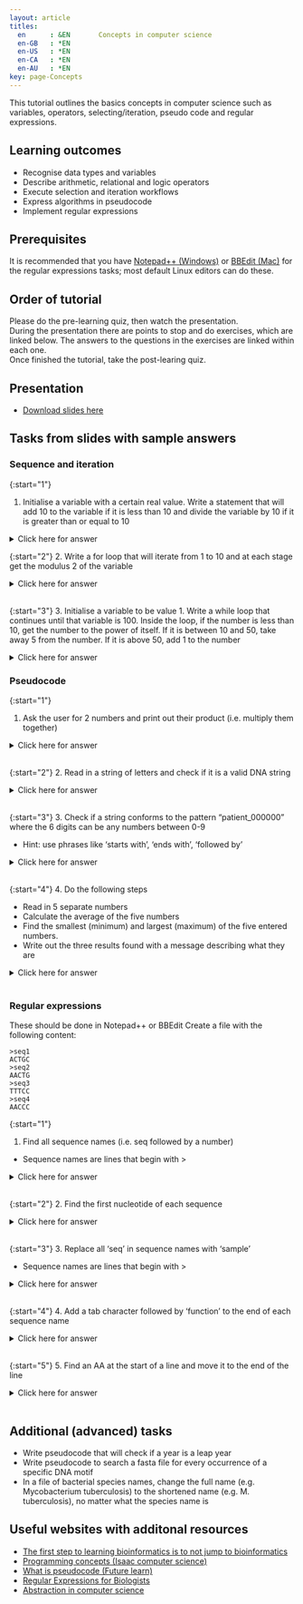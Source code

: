 ```yaml
---
layout: article
titles:
  en      : &EN       Concepts in computer science
  en-GB   : *EN
  en-US   : *EN
  en-CA   : *EN
  en-AU   : *EN
key: page-Concepts
---
```



This tutorial outlines the basics concepts in computer science such as variables, operators, selecting/iteration, pseudo code and regular expressions.<br />

## Learning outcomes
* Recognise data types and variables
* Describe arithmetic, relational and logic operators
* Execute selection and iteration workflows
* Express algorithms in pseudocode
* Implement regular expressions

## Prerequisites
It is recommended that you have [Notepad++ (Windows)](https://notepad-plus-plus.org/downloads/) or [BBEdit (Mac)](https://www.barebones.com/products/bbedit/) for the regular expressions tasks; most default Linux editors can do these.

## Order of tutorial

Please do the pre-learning quiz, then watch the presentation. <br />
During the presentation there are points to stop and do exercises, which are linked below. The answers to the questions in the exercises are linked within each one.<br />
Once finished the tutorial, take the post-learing quiz.<br />

## Presentation
* [Download slides here](https://conmeehan.github.io/PathogenDataCourse/SlideSets/ConceptsInComputerProgramming.pptx)

## Tasks from slides with sample answers
### Sequence and iteration
{:start="1"}
1. Initialise a variable with a certain real value. Write a statement that will add 10 to the variable if it is less than 10 and divide the variable by 10 if it is greater than or equal to 10

<details> <summary>Click here for answer</summary>

{% highlight console %}
real var1 = 11.0
if var1 < 10
  var1 = var1+10
else
  var1 = var1/10 
{% endhighlight %}

</details>

{:start="2"}
2. Write a for loop that will iterate from 1 to 10 and at each stage get the modulus 2 of the variable

<details>

<summary>Click here for answer</summary>

{% highlight console %}
for variable between 1 and 10
print variable%2 
{% endhighlight %}

</details><br />

{:start="3"}
3. Initialise a variable to be value 1. Write a while loop that continues until that variable is 100. Inside the loop, if the number is less than 10, get the number to the power of itself. If it is between 10 and 50, take away 5 from the number. If it is above 50, add 1 to the number

<details>

<summary>Click here for answer</summary>

{% highlight console %}
int var1 = 1
while var1 <=100
  if var1 < 10
    var1= var1^var1
  else if var1 >= 10 && var1 <=50
    var1 = var1 - 5
  else if var1 > 50
    var1 = var1 + 1 
{% endhighlight %}

</details>

### Pseudocode
{:start="1"}
1. Ask the user for 2 numbers and print out their product (i.e. multiply them together)
<details><summary>Click here for answer</summary>

{% highlight console %}
Prompt user to enter a number
  Store number in variable1
 Prompt user for a second number
  Store number in variable2
 Multiply variable1 and variable2
  Store answer in variable3
 Print variable3 to screen 
{% endhighlight %}

</details><br />

{:start="2"}
2. Read in a string of letters and check if it is a valid DNA string
<details><summary>Click here for answer</summary>

{% highlight console %}
Read in a string from the user or file
  Store in variable1
Loop through by going letter by letter through the string
  Check if the letter is an A, C, G or T (case insensitive)
  If not, stop
 If the loop  finishes without stopping early, it is a valid DNA string 
{% endhighlight %}

</details><br />

{:start="3"}
3. Check if a string conforms to the pattern “patient_000000” where the 6 digits can be any numbers between 0-9
  - Hint: use phrases like ‘starts with’, ‘ends with’, ‘followed by’
<details><summary>Click here for answer</summary>

{% highlight console %}
Store string in a variable
Check if variable starts with "patient_" and is followed by six digits
Check that the string ends after these 6 digits
{% endhighlight %}

</details><br />

{:start="4"}
4. Do the following steps
  - Read in 5 separate numbers
  - Calculate the average of the five numbers
  - Find the smallest (minimum) and largest (maximum) of the five entered numbers.
  - Write out the three results found with a message describing what they are
<details><summary>Click here for answer</summary>

{% highlight console %}
Create 5 real type variables and store numbers in each
Add all five numbers to each other and divide that answer by 5 to get the average
  print to screen "This is the average of the five numbers" followed by the answer
Starting with the first number, store it in a variable called minimum
Now go number by number through the other 4 and at each number check if it is smaller than the number stored in minimum
  If so, replace the number stored in minimum by that number
Once finished, print to screen "The minimum of the 5 numbers is" followed by the number stored in the minimum variable
Starting with the first number, store it in a variable called mamimum
Now go number by number through the other 4 and at each number check if it is larger than the number stored in maximum
  If so, replace the number stored in maximum by that number
Once finished, print to screen "The maximum of the 5 numbers is" followed by the number stored in the maximum variable
{% endhighlight %}

</details><br />

### Regular expressions
These should be done in Notepad++ or BBEdit
Create a file with the following content:
```
>seq1
ACTGC
>seq2
AACTG
>seq3
TTTCC
>seq4
AACCC
```
{:start="1"}
1. Find all sequence names (i.e. seq followed by a number)
  - Sequence names are lines that begin with >

<details><summary>Click here for answer</summary>

{% highlight console %}
Find:
^>.*
{% endhighlight %}

</details><br />

{:start="2"}
2. Find the first nucleotide of each sequence
<details><summary>Click here for answer</summary>

{% highlight console %}
Find:
^[^>]
{% endhighlight %}

</details><br />

{:start="3"}
3. Replace all ‘seq’ in sequence names with ‘sample’
  - Sequence names are lines that begin with >
<details><summary>Click here for answer</summary>

{% highlight console %}
Find:
^>seq
Replace:
>sample
{% endhighlight %}

</details><br />

{:start="4"}
4. Add a tab character followed by ‘function’ to the end of each sequence name
<details><summary>Click here for answer</summary>

{% highlight console %}
Find:
^(>.*)
Replace:
\1\tfunction
{% endhighlight %}

</details><br />

{:start="5"}
5. Find an AA at the start of a line and move it to the end of the line
<details><summary>Click here for answer</summary>

{% highlight console %}
Find:
^(AA)(.*)$
Replace:
\2\1
{% endhighlight %}

</details><br />


## Additional (advanced) tasks
* Write pseudocode that will check if a year is a leap year
* Write pseudocode to search a fasta file for every occurrence of a specific DNA motif
* In a file of bacterial species names, change the full name (e.g. Mycobacterium tuberculosis) to the shortened name (e.g. M. tuberculosis), no matter what the species name is

## Useful websites with additonal resources
* [The first step to learning bioinformatics is to not jump to bioinformatics](https://towardsdatascience.com/the-first-step-to-learning-bioinformatics-is-to-not-jump-to-bioinformatics-2e958f7b811a)
* [Programming concepts (Isaac computer science)](https://isaaccomputerscience.org/topics/programming_concepts?examBoard=all&stage=all)
* [What is pseudocode (Future learn)](https://www.futurelearn.com/info/courses/block-to-text-based-programming/0/steps/39492)
* [Regular Expressions for Biologists](https://carpentries-incubator.github.io/regex-novice-biology/)
* [Abstraction in computer science](https://www.happykhan.com/posts/abstraction-in-computer-science/)
